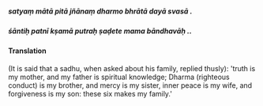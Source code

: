 ##### satyaṃ mātā pitā jñānaṃ dharmo bhrātā dayā svasā .
##### śāntiḥ patnī kṣamā putraḥ ṣaḍete mama bāndhavāḥ ..

#### Translation

(It is said that a sadhu, when asked about his family, replied thusly): 'truth is my mother, and my father is spiritual knowledge; Dharma (righteous conduct) is my brother, and mercy is my sister, inner peace is my wife, and forgiveness is my son: these six makes my family.'